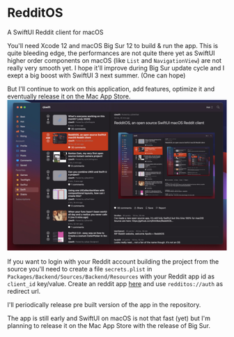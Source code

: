 # RedditOS
A SwiftUI Reddit client for macOS

You'll need Xcode 12 and macOS Big Sur 12 to build & run the app. 
This is quite bleeding edge, the performances are not quite there yet as SwiftUI higher order components on macOS (like `List` and `NavigationView`) are not really very smooth yet. I hope it'll improve during Big Sur update cycle and I exept a big boost with SwiftUI 3 next summer. (One can hope)

But I'll continue to work on this application, add features, optimize it and eventually release it on the Mac App Store.
![Image](Images/image1.png?)

If you want to login with your Reddit account building the project from the source you'll need to create a file `secrets.plist` in `Packages/Backend/Sources/Backend/Resources` with your Reddit app id as `client_id` key/value. Create an reddit app [here](https://www.reddit.com/prefs/apps) and use `redditos://auth` as redirect url.

I'll periodically release pre built version of the app in the repository. 

The app is still early and SwiftUI on macOS is not that fast (yet) but I'm planning to release it on the Mac App Store with the release of Big Sur. 
